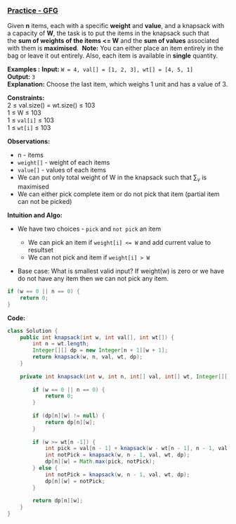### [Practice - GFG](https://www.geeksforgeeks.org/problems/0-1-knapsack-problem0945/1)

Given **n** items, each with a specific **weight** and **value**, and a knapsack with a capacity of **W**, the task is to put the items in the knapsack such that the **sum of weights of the items <= W** and the **sum of values** associated with them is **maximised**. 
**Note:** You can either place an item entirely in the bag or leave it out entirely. Also, each item is available in **single** quantity.

**Examples :**
**Input:** `W = 4, val[] = [1, 2, 3], wt[] = [4, 5, 1]`   
**Output:** `3`  
**Explanation:** Choose the last item, which weighs 1 unit and has a value of 3.

**Constraints:**  
2 ≤ val.size() = wt.size() ≤ 103  
1 ≤ W ≤ 103  
1 ≤ `val[i]` ≤ 103  
1 ≤ `wt[i]` ≤ 103

**Observations:**
- n - items
- `weight[]` - weight of each items
- `value[]` - values of each items
- We can put only total weight of W in the knapsack such that $\sum_v$ is maximised
- We can either pick complete item or do not pick that item (partial item can not be picked)

**Intuition and Algo:**
- We have two choices - `pick` and `not pick` an item
	- We can pick an item if `weight[i] <= W` and add current value to resultset
	- We can not pick and item if `weight[i] > W` 
	
- Base case: What is smallest valid input? 
If weight(w) is zero or we have do not have any item then we can not pick any item.
```java
if (w == 0 || n == 0) {
    return 0;
}
```

**Code:**

```java
class Solution {
    public int knapsack(int w, int val[], int wt[]) {
        int n = wt.length;
        Integer[][] dp = new Integer[n + 1][w + 1];
        return knapsack(w, n, val, wt, dp);
    }
    
    private int knapsack(int w, int n, int[] val, int[] wt, Integer[][] dp) {
    
        if (w == 0 || n == 0) {
            return 0;
        }
        
        if (dp[n][w] != null) {
            return dp[n][w];
        }
        
        if (w >= wt[n -1]) {
            int pick = val[n - 1] + knapsack(w - wt[n - 1], n - 1, val, wt, dp);
            int notPick = knapsack(w, n - 1, val, wt, dp);
            dp[n][w] = Math.max(pick, notPick);
        } else {
            int notPick = knapsack(w, n - 1, val, wt, dp);
            dp[n][w] = notPick;
        }
        
        return dp[n][w];
    }
}
```